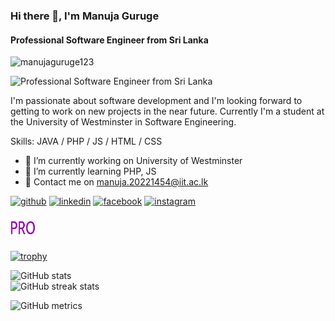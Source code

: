 ### Hi there 👋, I'm Manuja Guruge
#### Professional Software Engineer from Sri Lanka
<p align="left"> <img src="https://komarev.com/ghpvc/?username=manujaguruge123&label=Profile%20views&color=0e75b6&style=flat" alt="manujaguruge123" /> </p>
  
![Professional Software Engineer from Sri Lanka](https://media.licdn.com/dms/image/D5616AQGvYy_u3tYzyA/profile-displaybackgroundimage-shrink_350_1400/0/1686865653829?e=1700092800&v=beta&t=nxoKE7_lfEyb10XgfCY9MCcqIg-FiiJPlfkr9cphtkc)

I'm passionate about software development and I'm looking forward to getting to work on new projects in the near future. Currently I'm a student at the University of Westminster in Software Engineering.

Skills: JAVA / PHP / JS / HTML / CSS

- 🔭 I’m currently working on University of Westminster 
- 🌱 I’m currently learning PHP, JS 
- 💬 Contact me on manuja.20221454@iit.ac.lk 


[<img src='https://cdn.jsdelivr.net/npm/simple-icons@3.0.1/icons/github.svg' alt='github' height='40'>](https://github.com/manujaguruge123)  [<img src='https://cdn.jsdelivr.net/npm/simple-icons@3.0.1/icons/linkedin.svg' alt='linkedin' height='40'>](https://www.linkedin.com/in/manujaguru12345/)  [<img src='https://cdn.jsdelivr.net/npm/simple-icons@3.0.1/icons/facebook.svg' alt='facebook' height='40'>](https://www.facebook.com/ManujaGuruge)  [<img src='https://cdn.jsdelivr.net/npm/simple-icons@3.0.1/icons/instagram.svg' alt='instagram' height='40'>](https://www.instagram.com/mr._manu_03/)  

<a href='https://github.com/pricing'><img src='https://raw.githubusercontent.com/acervenky/animated-github-badges/master/assets/pro.gif' width='40' height='40'></a> 

[![trophy](https://github-profile-trophy.vercel.app/?username=manujaguruge123)](https://github.com/ryo-ma/github-profile-trophy)



![GitHub stats](https://github-readme-stats.vercel.app/api?username=manujaguruge123&show_icons=true)  
![GitHub streak stats](https://streak-stats.demolab.com/?user=manujaguruge123)  


![GitHub metrics](https://metrics.lecoq.io/manujaguruge123)  



